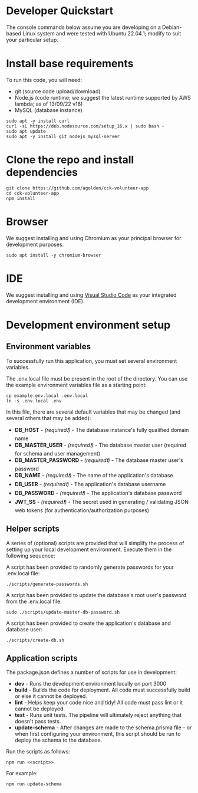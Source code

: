 # Developer Quickstart

The console commands below assume you are developing on a Debian-based Linux system and were tested with Ubuntu 22.04.1; modify to suit your particular setup.

# Install base requirements
To run this code, you will need:

* git (source code upload/download)
* Node.js (code runtime; we suggest the latest runtime supported by AWS lambda; as of 13/09/22 v16)
* MySQL (database instance)

```console
sudo apt -y install curl
curl -sL https://deb.nodesource.com/setup_16.x | sudo bash -
sudo apt update
sudo apt -y install git nodejs mysql-server
```

# Clone the repo and install dependencies

```console
git clone https://github.com/agolden/cck-volunteer-app
cd cck-volunteer-app
npm install
```

# Browser

We suggest installing and using Chromium as your principal browser for development purposes.

```console
sudo apt install -y chromium-browser
```

# IDE

We suggest installing and using [Visual Studio Code](https://code.visualstudio.com/download) as your integrated development environment (IDE).

# Development environment setup

## Environment variables

To successfully run this application, you must set several environment variables.

The .env.local file must be present in the root of the directory. You can use the example environment variables file as a starting point:

```console
cp example.env.local .env.local
ln -s .env.local .env
```

In this file, there are several default variables that may be changed (and several others that may be added):

* **DB_HOST** - *(required&#10071;)* - The database instance's fully qualified domain name
* **DB_MASTER_USER** - *(required&#10071;)* - The database master user (required for schema and user management)
* **DB_MASTER_PASSWORD** - *(required&#10071;)* - The database master user's password
* **DB_NAME** - *(required&#10071;)* - The name of the application's database
* **DB_USER** - *(required&#10071;)* - The application's database username
* **DB_PASSWORD** - *(required&#10071;)* - The application's database password
* **JWT_SS** - *(required&#10071;)* - The secret used in generating / validating JSON web tokens (for authentication/authorization purposes)

## Helper scripts

A series of (optional) scripts are provided that will simplify the process of setting up your local development environment. Execute them in the following sequence:

A script has been provided to randomly generate passwords for your .env.local file:
```console
./scripts/generate-passwords.sh
```

A script has been provided to update the database's root user's password from the .env.local file:
```console
sudo ./scripts/update-master-db-password.sh
```

A script has been provided to create the application's database and database user:
```console
./scripts/create-db.sh
```

## Application scripts

The package.json defines a number of scripts for use in development:

* **dev** - Runs the development environment locally on port 3000
* **build** - Builds the code for deployment. All code must successfully build or else it cannot be deployed.
* **lint** - Helps keep your code nice and tidy! All code must pass lint or it cannot be deployed.
* **test** - Runs unit tests. The pipeline will ultimately reject anything that doesn't pass tests.
* **update-schema** - After changes are made to the schema.prisma file - or when first configuring your environment, this script should be run to deploy the schema to the database.

Run the scripts as follows:
```console
npm run <<script>>
```

For example:
```console
npm run update-schema
```